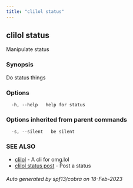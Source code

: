 ```yaml
---
title: "clilol status"
---
```

## clilol status

Manipulate status

### Synopsis

Do status things

### Options

```
  -h, --help   help for status
```

### Options inherited from parent commands

```
  -s, --silent   be silent
```

### SEE ALSO

* [clilol](clilol.md)	 - A cli for omg.lol
* [clilol status post](clilol_status_post.md)	 - Post a status

###### Auto generated by spf13/cobra on 18-Feb-2023
